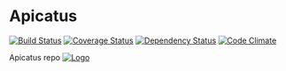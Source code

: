 Apicatus
========
[![Build Status](https://travis-ci.org/maggiben/apicatus.png?branch=master)](https://travis-ci.org/maggiben/apicatus)
[![Coverage Status](https://coveralls.io/repos/maggiben/apicatus/badge.png)](https://coveralls.io/r/maggiben/apicatus)
[![Dependency Status](https://gemnasium.com/maggiben/apicatus.png)](https://gemnasium.com/maggiben/apicatus)
[![Code Climate](https://codeclimate.com/github/maggiben/apicatus.png)](https://codeclimate.com/github/maggiben/apicatus)

Apicatus repo
[![Logo](https://raw.github.com/apicatus/landing/master/images/logo.png)](http://apicat.us)
